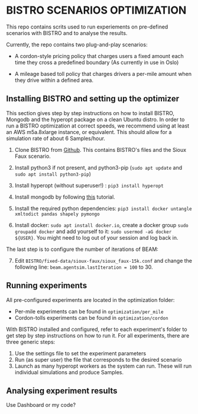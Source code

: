 # BISTRO SCENARIOS OPTIMIZATION

This repo contains scrits used to run experiements on pre-defined scenarios with BISTRO and to analyse the results.

Currently, the repo contains two plug-and-play scenarios: 

* A cordon-style pricing policy that charges users a fixed amount each time they cross a predefined boundary (As currently in use in Oslo)

* A mileage based toll policy that charges drivers a per-mile amount when they drive within a defined area.

## Installing BISTRO and setting up the optimizer 

This section gives step by step instructions on how to install BISTRO, Mongodb and the hyperopt package on a clean Ubuntu distro. In order to run a BISTRO optimization at correct speeds, we recommend using at least an AWS m5a.8xlarge instance, or equivalent. This should allow for a simulation rate of about 6 Samples/hour.

1. Clone BISTRO from [Github](https://github.com/bistro-its-berkeley/BISTRO). This contains BISTRO's files and the Sioux Faux scenario.

2. Install python3 if not present, and python3-pip (`sudo apt update` and `sudo apt install python3-pip`)

3. Install hyperopt (without superuser!) : `pip3 install hyperopt`

4. Install mongodb by following [this](https://docs.mongodb.com/manual/tutorial/install-mongodb-on-ubuntu/) tutorial.

5. Install the required python dependencies: `pip3 install docker untangle xmltodict pandas shapely pymongo`

6. Install docker: `sudo apt install docker.io`, create a docker group `sudo groupadd docker` and add yourself to it: `sudo usermod -aG docker ${USER}`. You might need to log out of your session and log back in.

The last step is to configure the number of iterations of BEAM:

7. Edit `BISTRO/fixed-data/sioux-faux/sioux_faux-15k.conf` and change the following line: `beam.agentsim.lastIteration = 100` to 30. 



## Running experiments

All pre-configured experiments are located in the optimization folder:

* Per-mile experiments can be found in `optimization/per_mile`
* Cordon-tolls experiments can be found in `optimization/cordon`

With BISTRO installed and configured, refer to each experiment's folder to get step by step instructions on how to run it. For all experiments, there are three generic steps:

1. Use the settings file to set the experiment parameters
2. Run (as super user) the file that corresponds to the desired scenario
3. Launch as many hyperopt workers as the system can run. These will run individual simulations and produce Samples.



## Analysing experiment results

Use Dashboard or my code?
